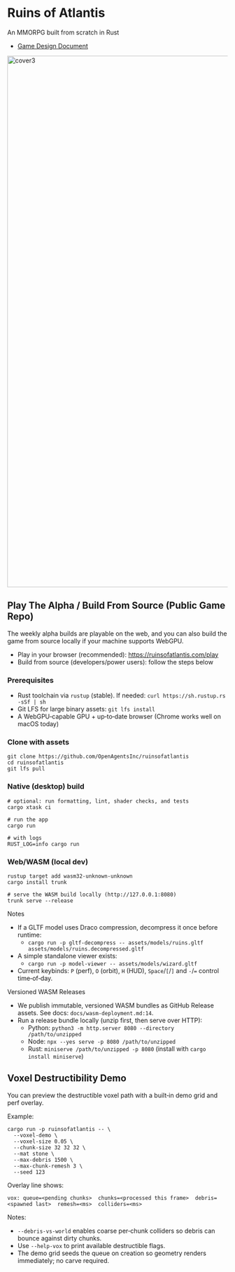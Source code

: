 # Ruins of Atlantis

An MMORPG built from scratch in Rust

- [Game Design Document](GDD.md)

<img width="3120" height="1212" alt="cover3" src="https://github.com/user-attachments/assets/3aef554c-cd99-4d66-80c1-0f2c145af32b" />


## Play The Alpha / Build From Source (Public Game Repo)

The weekly alpha builds are playable on the web, and you can also build the game from source locally if your machine supports WebGPU.

- Play in your browser (recommended): https://ruinsofatlantis.com/play
- Build from source (developers/power users): follow the steps below

### Prerequisites
- Rust toolchain via `rustup` (stable). If needed: `curl https://sh.rustup.rs -sSf | sh`
- Git LFS for large binary assets: `git lfs install`
- A WebGPU‑capable GPU + up‑to‑date browser (Chrome works well on macOS today)

### Clone with assets
```
git clone https://github.com/OpenAgentsInc/ruinsofatlantis
cd ruinsofatlantis
git lfs pull
```

### Native (desktop) build
```
# optional: run formatting, lint, shader checks, and tests
cargo xtask ci

# run the app
cargo run

# with logs
RUST_LOG=info cargo run
```

### Web/WASM (local dev)
```
rustup target add wasm32-unknown-unknown
cargo install trunk

# serve the WASM build locally (http://127.0.0.1:8080)
trunk serve --release
```

Notes
- If a GLTF model uses Draco compression, decompress it once before runtime:
  - `cargo run -p gltf-decompress -- assets/models/ruins.gltf assets/models/ruins.decompressed.gltf`
- A simple standalone viewer exists:
  - `cargo run -p model-viewer -- assets/models/wizard.gltf`
- Current keybinds: `P` (perf), `O` (orbit), `H` (HUD), `Space`/`[`/`]` and `-`/`=` control time‑of‑day.

Versioned WASM Releases
- We publish immutable, versioned WASM bundles as GitHub Release assets. See docs: `docs/wasm-deployment.md:14`.
- Run a release bundle locally (unzip first, then serve over HTTP):
  - Python: `python3 -m http.server 8080 --directory /path/to/unzipped`
  - Node: `npx --yes serve -p 8080 /path/to/unzipped`
  - Rust: `miniserve /path/to/unzipped -p 8080` (install with `cargo install miniserve`)
## Voxel Destructibility Demo

You can preview the destructible voxel path with a built‑in demo grid and perf overlay.

Example:

```
cargo run -p ruinsofatlantis -- \
  --voxel-demo \
  --voxel-size 0.05 \
  --chunk-size 32 32 32 \
  --mat stone \
  --max-debris 1500 \
  --max-chunk-remesh 3 \
  --seed 123
```

Overlay line shows:

```
vox: queue=<pending chunks>  chunks=<processed this frame>  debris=<spawned last>  remesh=<ms>  colliders=<ms>
```

Notes:
- `--debris-vs-world` enables coarse per‑chunk colliders so debris can bounce against dirty chunks.
- Use `--help-vox` to print available destructible flags.
- The demo grid seeds the queue on creation so geometry renders immediately; no carve required.
